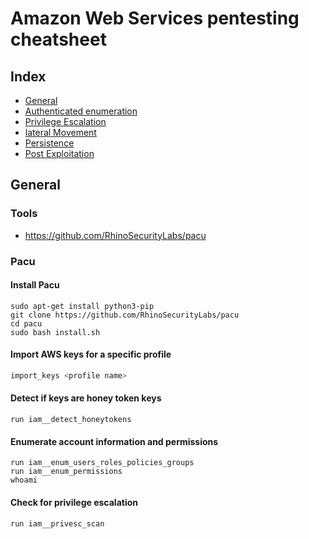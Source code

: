 # Amazon Web Services pentesting cheatsheet
## Index
* [General](#General)
* [Authenticated enumeration](authenticated-enumeration.md )
* [Privilege Escalation](privilege-escalation.md)
* [lateral Movement](lateral-movement.md)
* [Persistence](persistence.md)
* [Post Exploitation](post-exploitation.md)

## General
### Tools
- https://github.com/RhinoSecurityLabs/pacu

### Pacu

#### Install Pacu
```
sudo apt-get install python3-pip
git clone https://github.com/RhinoSecurityLabs/pacu
cd pacu
sudo bash install.sh
```

#### Import AWS keys for a specific profile
```bash
import_keys <profile name>
```

#### Detect if keys are honey token keys
```
run iam__detect_honeytokens
```

#### Enumerate account information and permissions
```
run iam__enum_users_roles_policies_groups
run iam__enum_permissions
whoami
```

#### Check for privilege escalation 
```bash
run iam__privesc_scan
```


